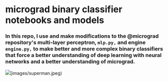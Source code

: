# micrograd binary classifier notebooks and models

### In this repo, I use and make modifications to the @micrograd repository's multi-layer perceptron, ```mlp.py,``` and engine ```engine.py,``` to make better and more complex binary classifiers that force a better understanding of deep learning with neural networks and a better understanding of micrograd. 

![](superman)[images/superman.jpeg)
